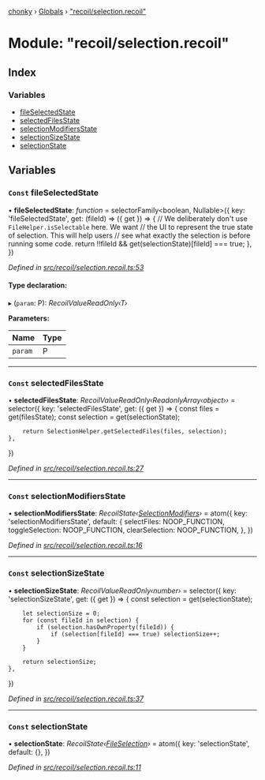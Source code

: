 [chonky](../README.md) › [Globals](../globals.md) › ["recoil/selection.recoil"](_recoil_selection_recoil_.md)

# Module: "recoil/selection.recoil"

## Index

### Variables

* [fileSelectedState](_recoil_selection_recoil_.md#const-fileselectedstate)
* [selectedFilesState](_recoil_selection_recoil_.md#const-selectedfilesstate)
* [selectionModifiersState](_recoil_selection_recoil_.md#const-selectionmodifiersstate)
* [selectionSizeState](_recoil_selection_recoil_.md#const-selectionsizestate)
* [selectionState](_recoil_selection_recoil_.md#const-selectionstate)

## Variables

### `Const` fileSelectedState

• **fileSelectedState**: *function* = selectorFamily<boolean, Nullable<string>>({
    key: 'fileSelectedState',
    get: (fileId) => ({ get }) => {
        // We deliberately don't use `FileHelper.isSelectable` here. We want
        // the UI to represent the true state of selection. This will help users
        // see what exactly the selection is before running some code.
        return !!fileId && get(selectionState)[fileId] === true;
    },
})

*Defined in [src/recoil/selection.recoil.ts:53](https://github.com/TimboKZ/Chonky/blob/bceb265/src/recoil/selection.recoil.ts#L53)*

#### Type declaration:

▸ (`param`: P): *RecoilValueReadOnly‹T›*

**Parameters:**

Name | Type |
------ | ------ |
`param` | P |

___

### `Const` selectedFilesState

• **selectedFilesState**: *RecoilValueReadOnly‹ReadonlyArray‹object››* = selector({
    key: 'selectedFilesState',
    get: ({ get }) => {
        const files = get(filesState);
        const selection = get(selectionState);

        return SelectionHelper.getSelectedFiles(files, selection);
    },
})

*Defined in [src/recoil/selection.recoil.ts:27](https://github.com/TimboKZ/Chonky/blob/bceb265/src/recoil/selection.recoil.ts#L27)*

___

### `Const` selectionModifiersState

• **selectionModifiersState**: *RecoilState‹[SelectionModifiers](../interfaces/_types_selection_types_.selectionmodifiers.md)›* = atom<SelectionModifiers>({
    key: 'selectionModifiersState',
    default: {
        selectFiles: NOOP_FUNCTION,
        toggleSelection: NOOP_FUNCTION,
        clearSelection: NOOP_FUNCTION,
    },
})

*Defined in [src/recoil/selection.recoil.ts:16](https://github.com/TimboKZ/Chonky/blob/bceb265/src/recoil/selection.recoil.ts#L16)*

___

### `Const` selectionSizeState

• **selectionSizeState**: *RecoilValueReadOnly‹number›* = selector({
    key: 'selectionSizeState',
    get: ({ get }) => {
        const selection = get(selectionState);

        let selectionSize = 0;
        for (const fileId in selection) {
            if (selection.hasOwnProperty(fileId)) {
                if (selection[fileId] === true) selectionSize++;
            }
        }

        return selectionSize;
    },
})

*Defined in [src/recoil/selection.recoil.ts:37](https://github.com/TimboKZ/Chonky/blob/bceb265/src/recoil/selection.recoil.ts#L37)*

___

### `Const` selectionState

• **selectionState**: *RecoilState‹[FileSelection](../interfaces/_types_selection_types_.fileselection.md)›* = atom<FileSelection>({
    key: 'selectionState',
    default: {},
})

*Defined in [src/recoil/selection.recoil.ts:11](https://github.com/TimboKZ/Chonky/blob/bceb265/src/recoil/selection.recoil.ts#L11)*
